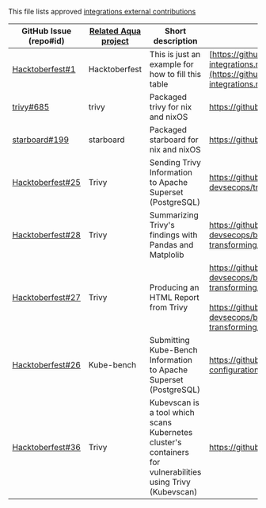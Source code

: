 This file lists approved [integrations external contributions](Readme.md#external-contributions)

GitHub Issue (repo#id) | [Related Aqua project](Readme.md#how-can-i-help) | Short description | Link to contribution
--- | --- | --- | ---
[Hacktoberfest#1](https://github.com/aquasecurity/Hacktoberfest/issues/1) | Hacktoberfest | This is just an example for how to fill this table | [https://github.com/aquasecurity/Hacktoberfest/blob/main/contrib-integrations.md](https://github.com/aquasecurity/Hacktoberfest/blob/main/contrib-integrations.md)
[trivy#685](https://github.com/aquasecurity/trivy/issues/685) | trivy | Packaged trivy for nix and nixOS | <https://github.com/NixOS/nixpkgs/pull/99407>
[starboard#199](https://github.com/aquasecurity/starboard/issues/199) | starboard | Packaged starboard for nix and nixOS | <https://github.com/NixOS/nixpkgs/pull/99412>
[Hacktoberfest#25](https://github.com/aquasecurity/Hacktoberfest/issues/25)|Trivy|Sending Trivy Information to Apache Superset (PostgreSQL)|https://github.com/AlfredoPardo/python-for-devsecops/tree/main/centralizing-information|
[Hacktoberfest#28](https://github.com/aquasecurity/Hacktoberfest/issues/28)|Trivy|Summarizing Trivy's findings with Pandas and Matplolib|https://github.com/AlfredoPardo/python-for-devsecops/blob/main/analyzing-processing-transforming/process_data.py|
[Hacktoberfest#27](https://github.com/aquasecurity/Hacktoberfest/issues/27)|Trivy|Producing an HTML Report from Trivy|https://github.com/AlfredoPardo/python-for-devsecops/blob/main/analyzing-processing-transforming/html_report.py <br><br> https://github.com/AlfredoPardo/python-for-devsecops/blob/main/analyzing-processing-transforming/templates/trivy_report.jade|
[Hacktoberfest#26](https://github.com/aquasecurity/Hacktoberfest/issues/26)|Kube-bench|Submitting Kube-Bench Information to Apache Superset (PostgreSQL)|https://github.com/AlfredoPardo/devsecops/blob/master/kubernetes-configurations/kube-bench-to-superset.py|
[Hacktoberfest#36](https://github.com/aquasecurity/Hacktoberfest/issues/36)|Trivy| Kubevscan is a tool which scans Kubernetes cluster's containers for vulnerabilities using Trivy (Kubevscan)|https://github.com/nonstandardlogic/kubevscan|
